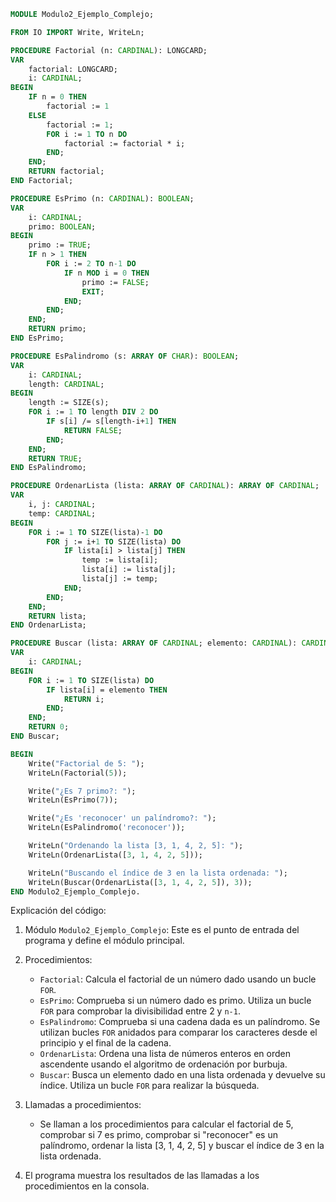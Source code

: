 ```modula-2
MODULE Modulo2_Ejemplo_Complejo;

FROM IO IMPORT Write, WriteLn;

PROCEDURE Factorial (n: CARDINAL): LONGCARD;
VAR
    factorial: LONGCARD;
    i: CARDINAL;
BEGIN
    IF n = 0 THEN
        factorial := 1
    ELSE
        factorial := 1;
        FOR i := 1 TO n DO
            factorial := factorial * i;
        END;
    END;
    RETURN factorial;
END Factorial;

PROCEDURE EsPrimo (n: CARDINAL): BOOLEAN;
VAR
    i: CARDINAL;
    primo: BOOLEAN;
BEGIN
    primo := TRUE;
    IF n > 1 THEN
        FOR i := 2 TO n-1 DO
            IF n MOD i = 0 THEN
                primo := FALSE;
                EXIT;
            END;
        END;
    END;
    RETURN primo;
END EsPrimo;

PROCEDURE EsPalindromo (s: ARRAY OF CHAR): BOOLEAN;
VAR
    i: CARDINAL;
    length: CARDINAL;
BEGIN
    length := SIZE(s);
    FOR i := 1 TO length DIV 2 DO
        IF s[i] /= s[length-i+1] THEN
            RETURN FALSE;
        END;
    END;
    RETURN TRUE;
END EsPalindromo;

PROCEDURE OrdenarLista (lista: ARRAY OF CARDINAL): ARRAY OF CARDINAL;
VAR
    i, j: CARDINAL;
    temp: CARDINAL;
BEGIN
    FOR i := 1 TO SIZE(lista)-1 DO
        FOR j := i+1 TO SIZE(lista) DO
            IF lista[i] > lista[j] THEN
                temp := lista[i];
                lista[i] := lista[j];
                lista[j] := temp;
            END;
        END;
    END;
    RETURN lista;
END OrdenarLista;

PROCEDURE Buscar (lista: ARRAY OF CARDINAL; elemento: CARDINAL): CARDINAL;
VAR
    i: CARDINAL;
BEGIN
    FOR i := 1 TO SIZE(lista) DO
        IF lista[i] = elemento THEN
            RETURN i;
        END;
    END;
    RETURN 0;
END Buscar;

BEGIN
    Write("Factorial de 5: ");
    WriteLn(Factorial(5));

    Write("¿Es 7 primo?: ");
    WriteLn(EsPrimo(7));

    Write("¿Es 'reconocer' un palíndromo?: ");
    WriteLn(EsPalindromo('reconocer'));

    WriteLn("Ordenando la lista [3, 1, 4, 2, 5]: ");
    WriteLn(OrdenarLista([3, 1, 4, 2, 5]));

    WriteLn("Buscando el índice de 3 en la lista ordenada: ");
    WriteLn(Buscar(OrdenarLista([3, 1, 4, 2, 5]), 3));
END Modulo2_Ejemplo_Complejo.
```

Explicación del código:

1. Módulo `Modulo2_Ejemplo_Complejo`: Este es el punto de entrada del programa y define el módulo principal.

2. Procedimientos:

    * `Factorial`: Calcula el factorial de un número dado usando un bucle `FOR`.
    * `EsPrimo`: Comprueba si un número dado es primo. Utiliza un bucle `FOR` para comprobar la divisibilidad entre 2 y `n-1`.
    * `EsPalindromo`: Comprueba si una cadena dada es un palíndromo. Se utilizan bucles `FOR` anidados para comparar los caracteres desde el principio y el final de la cadena.
    * `OrdenarLista`: Ordena una lista de números enteros en orden ascendente usando el algoritmo de ordenación por burbuja.
    * `Buscar`: Busca un elemento dado en una lista ordenada y devuelve su índice. Utiliza un bucle `FOR` para realizar la búsqueda.

3. Llamadas a procedimientos:

    * Se llaman a los procedimientos para calcular el factorial de 5, comprobar si 7 es primo, comprobar si "reconocer" es un palíndromo, ordenar la lista [3, 1, 4, 2, 5] y buscar el índice de 3 en la lista ordenada.

4. El programa muestra los resultados de las llamadas a los procedimientos en la consola.